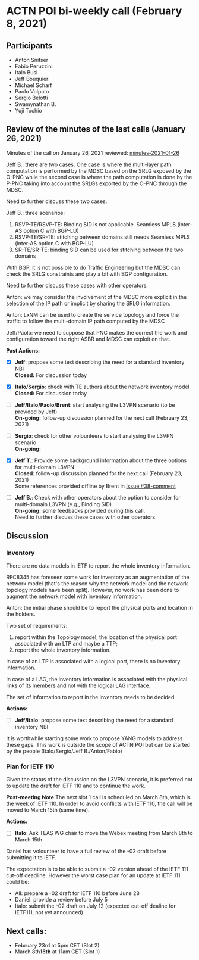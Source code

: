 # ACTN POI bi-weekly call (February 8, 2021)

## Participants
- Anton Snitser
- Fabio Peruzzini
- Italo Busi
- Jeff Bouquier
- Michael Scharf
- Paolo Volpato
- Sergio Belotti
- Swamynathan B.
- Yuji Tochio

## Review of the minutes of the last calls (January 26, 2021)

Minutes of the call on January 26, 2021 reviewed: [minutes-2021-01-26](https://github.com/FabioPeruzzini/actn-poi/blob/master/minutes/minutes-2021-01-26.md)

Jeff B.: there are two cases. One case is where the multi-layer path computation is performed by the MDSC based on the SRLG exposed by the O-PNC while the second case is where the path computation is done by the P-PNC taking into account the SRLGs exported by the O-PNC through the MDSC.

Need to further discuss these two cases.

Jeff B.: three scenarios:
1) RSVP-TE/RSVP-TE: Binding SID is not applicable. Seamless MPLS (inter-AS option C with BGP-LU)
2) RSVP-TE/SR-TE: stitching between domains still needs Seamless MPLS (inter-AS option C with BGP-LU)
3) SR-TE/SR-TE: binding SID can be used for stitching between the two domains

With BGP, it is not possible to do Traffic Engineering but the MDSC can check the SRLG constraints and play a bit with BGP configuration.

Need to further discuss these cases with other operators.

Anton: we may consider the involvement of the MDSC more explicit in the selection of the IP path or implicit by sharing the SRLG information.

Anton: LxNM can be used to create the service topology and force the traffic to follow the multi-domain IP path computed by the MDSC

Jeff/Paolo: we need to suppose that PNC makes the correct the  work and configuration toward
the right ASBR and MDSC can exploit on that.

**Past Actions:**

- [x] **Jeff**: propose some text describing the need for a standard inventory NBI\
__Closed:__ For discussion today

- [x] **Italo/Sergio**: check with TE authors about the network inventory model\
__Closed:__ For discussion today

- [ ] **Jeff/Italo/Paolo/Brent**: start analysing the L3VPN scenario (to be provided by Jeff)\
__On-going:__ follow-up discussion planned for the next call (February 23, 2021)

- [ ] **Sergio**: check for other volounteers to start analysing the L3VPN scenario\
__On-going:__ 

- [x] __Jeff T.__: Provide some background information about the three options for multi-domain L3VPN\
__Closed:__ follow-up discussion planned for the next call (February 23, 2021)\
Some references provided offline by Brent in [Issue #38-comment](https://github.com/FabioPeruzzini/actn-poi/issues/38#issuecomment-775323981)

- [ ] __Jeff B.__: Check with other operators about the option to consider for multi-domain L3VPN (e.g., Binding SID)\
__On-going:__ some feedbacks provided during this call.\
Need to further discuss these cases with other operators.

## Discussion

### Inventory

There are no data models in IETF to report the whole inventory information.

RFC8345 has foreseen some work for inventory as an augmentation of the network model (that's the reason why the network model and the network topology models have been split). However, no work has been done to augment the network model with inventory information.

Anton: the initial phase should be to report the physical ports and location in the holders.

Two set of requirements:
1) report within the Topology model, the location of the physical port associated with an LTP and maybe a TTP;
2) report the whole inventory information.

In case of an LTP is associated with a logical port, there is no inventory information.

In case of a LAG, the inventory information is associated with the physical links of its members and not with the logical LAG interface.

The set of information to report in the inventory needs to be decided.

**Actions:**

- [ ] **Jeff/Italo**: propose some text describing the need for a standard inventory NBI

It is worthwhile starting some work to propose YANG models to address these gaps. This work is outside the scope of ACTN POI but can be started by the people (Italo/Sergio/Jeff B./Anton/Fabio)

### Plan for IETF 110

Given the status of the discussion on the L3VPN scenario, it is preferred not to update the draft for IETF 110 and to continue the work.

**Post-meeting Note** The next slot 1 call is scheduled on March 8th, which is the week of IETF 110. In order to avoid conflicts with IETF 110, the call will be moved to March 15th (same time).

**Actions:**

- [ ] **Italo**: Ask TEAS WG chair to move the Webex meeting from March 8th to March 15th

Daniel has volounteer to have a full review of the -02 draft before submitting it to IETF.

The expectation is to be able to submit a -02 version ahead of the IETF 111 cut-off deadline. However the worst case plan for an update at IETF 111 could be:
- All: prepare a -02 draft for IETF 110 before June 28
- Daniel: provide a review before July 5
- Italo: submit the -02 draft on July 12 (expected cut-off dealine for IETF111, not yet announced)

## Next calls:
- February 23rd at 5pm CET (Slot 2)
- March ~~8th~~**15th** at 11am CET (Slot 1)
